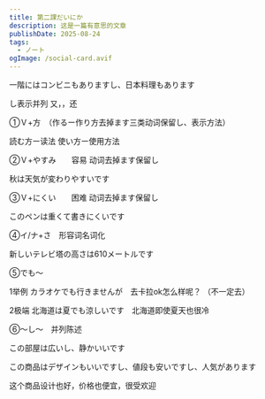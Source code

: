 ```yaml
---
title: 第二課だいにか
description: 这是一篇有意思的文章
publishDate: 2025-08-24
tags:
  - ノート
ogImage: /social-card.avif
---
```

一階にはコンビニもありますし、日本料理もあります

し表示并列 又，，还

➀Ｖ+方　（作るー作り方去掉ます三类动词保留し、表示方法）

読む方ー读法   使い方ー使用方法

②Ｖ+やすみ　　容易 动词去掉ます保留し

秋は天気が変わりやすいです

③Ｖ+にくい　　困难  动词去掉ます保留し

このペンは重くて書きにくいです

④イ/ナ+さ　形容词名词化

新しいテレビ塔の高さは610メートルです

⑤でも～　  

1举例  カラオケでも行きませんが　去卡拉ok怎么样呢？ （不一定去）

2极端  北海道は夏でも涼しいです　北海道即使夏天也很冷

⑥～し～　并列陈述

この部屋は広いし、静かいいです

この商品はデザインもいいですし、値段も安いですし、人気があります

这个商品设计也好，价格也便宜，很受欢迎
